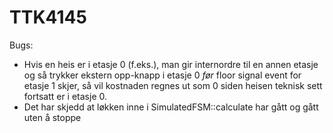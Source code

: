 TTK4145
=======


Bugs:
  * Hvis en heis er i etasje 0 (f.eks.), man gir internordre til en annen etasje og så trykker ekstern opp-knapp i etasje 0 _før_ floor signal event for etasje 1 skjer, så vil kostnaden regnes ut som 0 siden heisen teknisk sett fortsatt er i etasje 0.
  * Det har skjedd at løkken inne i SimulatedFSM::calculate har gått og gått uten å stoppe
